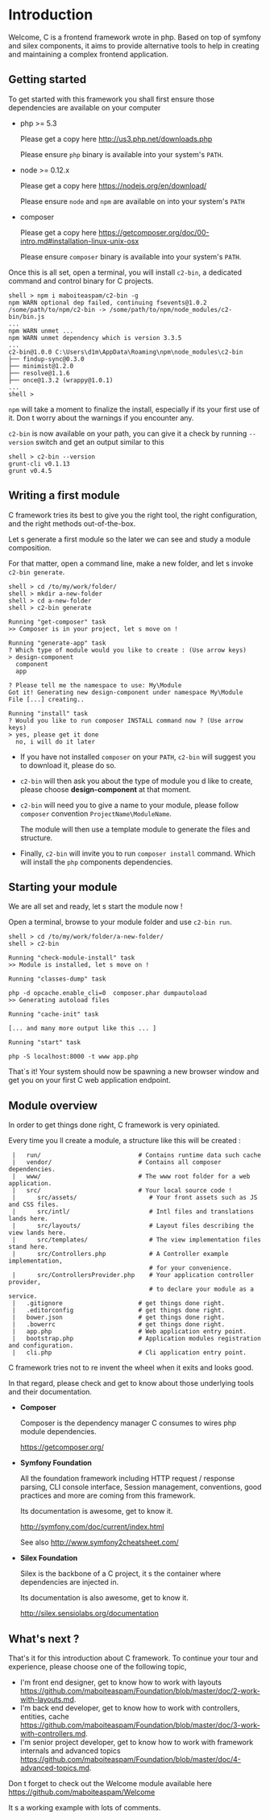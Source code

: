 # Introduction

Welcome, C is a frontend framework wrote in php.
Based on top of symfony and silex components, it aims to provide
alternative tools to help in creating and maintaining a complex frontend application.

## Getting started

To get started with this framework you shall first ensure those dependencies are available on your computer

- php >= 5.3

    Please get a copy here http://us3.php.net/downloads.php

    Please ensure `php` binary is available into your system's `PATH`.

- node >= 0.12.x

    Please get a copy here https://nodejs.org/en/download/

    Please ensure `node` and `npm` are available on into your system's `PATH`

- composer

    Please get a copy here https://getcomposer.org/doc/00-intro.md#installation-linux-unix-osx

    Please ensure `composer` binary is available into your system's `PATH`.

Once this is all set, open a terminal, you will install `c2-bin`, a dedicated command and control binary for C projects.

```
shell > npm i maboiteaspam/c2-bin -g
npm WARN optional dep failed, continuing fsevents@1.0.2
/some/path/to/npm/c2-bin -> /some/path/to/npm/node_modules/c2-bin/bin.js
...
npm WARN unmet ...
npm WARN unmet dependency which is version 3.3.5
...
c2-bin@1.0.0 C:\Users\d1m\AppData\Roaming\npm\node_modules\c2-bin
├── findup-sync@0.3.0
├── minimist@1.2.0
├── resolve@1.1.6
├── once@1.3.2 (wrappy@1.0.1)
...
shell >
```

`npm` will take a moment to finalize the install, especially if its your first use of it.
Don t worry about the warnings if you encounter any.

`c2-bin` is now available on your path, you can give it a check by running `--version` switch and get an output similar to this

```
shell > c2-bin --version
grunt-cli v0.1.13
grunt v0.4.5
```

## Writing a first module

C framework tries its best to give you the right tool, the right configuration, and the right methods out-of-the-box.

Let s generate a first module so the later we can see and study a module composition.

For that matter, open a command line, make a new folder, and let s invoke `c2-bin generate`.

```
shell > cd /to/my/work/folder/
shell > mkdir a-new-folder
shell > cd a-new-folder
shell > c2-bin generate

Running "get-composer" task
>> Composer is in your project, let s move on !

Running "generate-app" task
? Which type of module would you like to create : (Use arrow keys)
> design-component
  component
  app

? Please tell me the namespace to use: My\Module
Got it! Generating new design-component under namespace My\Module
File [...] creating..

Running "install" task
? Would you like to run composer INSTALL command now ? (Use arrow keys)
> yes, please get it done
  no, i will do it later
```

- If you have not installed `composer` on your `PATH`, `c2-bin` will suggest you to download it, please do so.

- `c2-bin` will then ask you about the type of module you d like to create,
please choose __design-component__ at that moment.

- `c2-bin` will need you to give a name to your module, please follow `composer` convention `ProjectName\ModuleName`.

    The module will then use a template module to generate the files and structure.

- Finally, `c2-bin` will invite you to run `composer install` command. Which will install the `php` components dependencies.


## Starting your module

We are all set and ready, let s start the module now !

Open a terminal, browse to your module folder and use `c2-bin run`.

```
shell > cd /to/my/work/folder/a-new-folder/
shell > c2-bin

Running "check-module-install" task
>> Module is installed, let s move on !

Running "classes-dump" task

php -d opcache.enable_cli=0  composer.phar dumpautoload
>> Generating autoload files

Running "cache-init" task

[... and many more output like this ... ]

Running "start" task

php -S localhost:8000 -t www app.php
```

That`s it! Your system should now be spawning a new browser window and get you on your first C web application endpoint.


## Module overview

In order to get things done right, C framework is very opiniated.

Every time you ll create a module, a structure like this will be created :

```
 |   run/                           # Contains runtime data such cache
 |   vendor/                        # Contains all composer dependencies.
 |   www/                           # The www root folder for a web application.
 |   src/                           # Your local source code !
 |      src/assets/                    # Your front assets such as JS and CSS files.
 |      src/intl/                      # Intl files and translations lands here.
 |      src/layouts/                   # Layout files describing the view lands here.
 |      src/templates/                 # The view implementation files stand here.
 |      src/Controllers.php            # A Controller example implementation,
                                       # for your convenience.
 |      src/ControllersProvider.php    # Your application controller provider,
                                       # to declare your module as a service.
 |   .gitignore                     # get things done right.
 |   .editorconfig                  # get things done right.
 |   bower.json                     # get things done right.
 |   .bowerrc                       # get things done right.
 |   app.php                        # Web application entry point.
 |   bootstrap.php                  # Application modules registration and configuration.
 |   cli.php                        # Cli application entry point.
```

C framework tries not to re invent the wheel when it exits and looks good.

In that regard, please check and get to know about those underlying tools and their documentation.

- __Composer__

    Composer is the dependency manager C consumes to wires php module dependencies.

    https://getcomposer.org/

- __Symfony Foundation__

    All the foundation framework including HTTP request / response parsing, CLI console interface, Session management, conventions, good practices and more are coming from this framework.

    Its documentation is awesome, get to know it.

    http://symfony.com/doc/current/index.html

    See also http://www.symfony2cheatsheet.com/

- __Silex Foundation__

    Silex is the backbone of a C project, it s the container where dependencies are injected in.

    Its documentation is also awesome, get to know it.

    http://silex.sensiolabs.org/documentation





## What's next ?

That's it for this introduction about C framework.
To continue your tour and experience, please choose one of the following topic,

- I'm front end designer, get to know how to work with layouts https://github.com/maboiteaspam/Foundation/blob/master/doc/2-work-with-layouts.md.
- I'm back end developer, get to know how to work with controllers, entities, cache https://github.com/maboiteaspam/Foundation/blob/master/doc/3-work-with-controllers.md.
- I'm senior project developer, get to know how to work with framework internals and advanced topics https://github.com/maboiteaspam/Foundation/blob/master/doc/4-advanced-topics.md.

Don t forget to check out the Welcome module available here https://github.com/maboiteaspam/Welcome

It s a working example with lots of comments.

